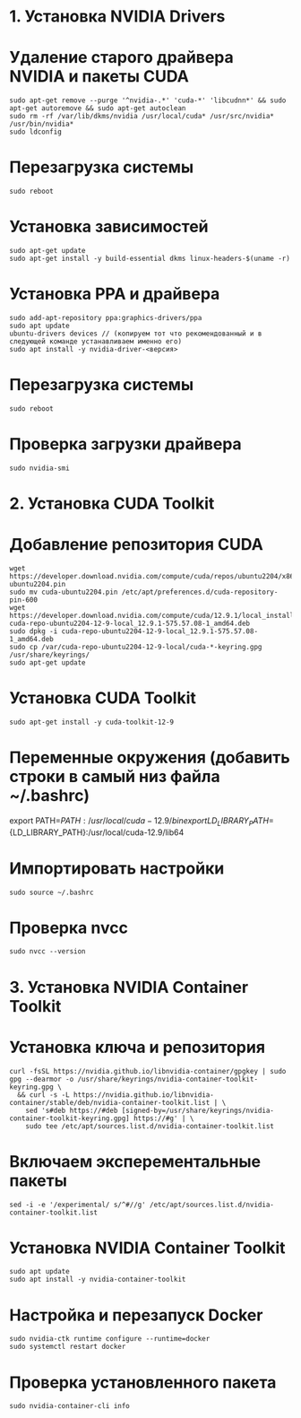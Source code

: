 # 1. Установка NVIDIA Drivers

# Удаление старого драйвера NVIDIA и пакеты CUDA
```
sudo apt-get remove --purge '^nvidia-.*' 'cuda-*' 'libcudnn*' && sudo apt-get autoremove && sudo apt-get autoclean
sudo rm -rf /var/lib/dkms/nvidia /usr/local/cuda* /usr/src/nvidia* /usr/bin/nvidia*
sudo ldconfig
```

# Перезагрузка системы
```
sudo reboot
```

# Установка зависимостей
```
sudo apt-get update
sudo apt-get install -y build-essential dkms linux-headers-$(uname -r)
```

# Установка PPA и драйвера
```
sudo add-apt-repository ppa:graphics-drivers/ppa
sudo apt update
ubuntu-drivers devices // (копируем тот что рекомендованный и в следующей команде устанавливаем именно его)
sudo apt install -y nvidia-driver-<версия>
```

# Перезагрузка системы
```
sudo reboot
```

# Проверка загрузки драйвера
```
sudo nvidia-smi
```

# 2. Установка CUDA Toolkit

# Добавление репозитория CUDA
```
wget https://developer.download.nvidia.com/compute/cuda/repos/ubuntu2204/x86_64/cuda-ubuntu2204.pin
sudo mv cuda-ubuntu2204.pin /etc/apt/preferences.d/cuda-repository-pin-600
wget https://developer.download.nvidia.com/compute/cuda/12.9.1/local_installers/\
cuda-repo-ubuntu2204-12-9-local_12.9.1-575.57.08-1_amd64.deb
sudo dpkg -i cuda-repo-ubuntu2204-12-9-local_12.9.1-575.57.08-1_amd64.deb
sudo cp /var/cuda-repo-ubuntu2204-12-9-local/cuda-*-keyring.gpg /usr/share/keyrings/
sudo apt-get update
```

# Установка CUDA Toolkit
```
sudo apt-get install -y cuda-toolkit-12-9
```

# Переменные окружения (добавить строки в самый низ файла ~/.bashrc)
export PATH=${PATH}:/usr/local/cuda-12.9/bin
export LD_LIBRARY_PATH=${LD_LIBRARY_PATH}:/usr/local/cuda-12.9/lib64

# Импортировать настройки
```
sudo source ~/.bashrc
```

# Проверка nvcc
```
sudo nvcc --version
```

# 3. Установка NVIDIA Container Toolkit

# Установка ключа и репозитория
```
curl -fsSL https://nvidia.github.io/libnvidia-container/gpgkey | sudo gpg --dearmor -o /usr/share/keyrings/nvidia-container-toolkit-keyring.gpg \
  && curl -s -L https://nvidia.github.io/libnvidia-container/stable/deb/nvidia-container-toolkit.list | \
    sed 's#deb https://#deb [signed-by=/usr/share/keyrings/nvidia-container-toolkit-keyring.gpg] https://#g' | \
    sudo tee /etc/apt/sources.list.d/nvidia-container-toolkit.list
```

# Включаем эксперементальные пакеты
```
sed -i -e '/experimental/ s/^#//g' /etc/apt/sources.list.d/nvidia-container-toolkit.list
```

# Установка NVIDIA Container Toolkit
```
sudo apt update
sudo apt install -y nvidia-container-toolkit
```

# Настройка и перезапуск Docker
```
sudo nvidia-ctk runtime configure --runtime=docker
sudo systemctl restart docker
```

# Проверка установленного пакета
```
sudo nvidia-container-cli info
```
